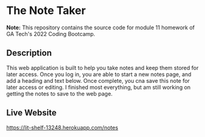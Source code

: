 
# The Note Taker #

**Note:** This repository contains the source code for module 11 homework of GA Tech's 2022 Coding Bootcamp.

## Description ##

This web application is built to help you take notes and keep them stored for later access.  Once you log in, you are able to start a new notes page, and add a heading and text below.  Once complete, you cna save this note for later access or editing.  I finished most everything, but am still working on getting the notes to save to the web page.

## Live Website ##

https://lit-shelf-13248.herokuapp.com/notes
